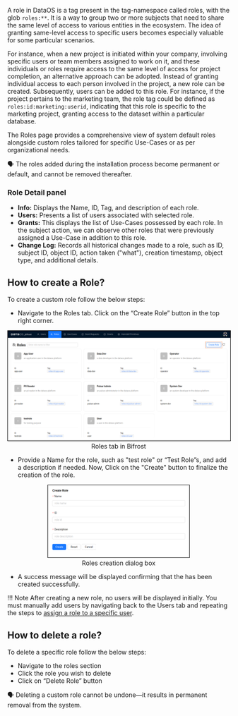 
A role in DataOS is a tag present in the tag-namespace called roles, with the glob `roles:**`. It is a way to group two or more subjects that need to share the same level of access to various entities in the ecosystem. The idea of granting same-level access to specific users becomes especially valuable for some particular scenarios.

For instance, when a new project is initiated within your company, involving specific users or team members assigned to work on it, and these individuals or roles require access to the same level of access for project completion, an alternative approach can be adopted. Instead of granting individual access to each person involved in the project, a new role can be created. Subsequently, users can be added to this role. For instance, if the project pertains to the marketing team, the role tag could be defined as `roles:id:marketing:userid`, indicating that this role is specific to the marketing project, granting access to the dataset within a particular database.

The Roles page provides a comprehensive view of system default roles alongside custom roles tailored for specific Use-Cases or as per organizational needs.

<aside class="callout">
🗣️ The roles added during the installation process become permanent or default, and cannot be removed thereafter.
</aside>

### Role Detail panel

- **Info:** Displays the Name, ID, Tag, and description of each role.
- **Users:** Presents a list of users associated with selected role.
- **Grants:** This displays the list of Use-Cases possessed by each role. In the subject action, we can observe other roles that were previously assigned a Use-Case in addition to this role.
- **Change Log:** Records all historical changes made to a role, such as ID, subject ID, object ID, action taken ("what"), creation timestamp, object type, and additional details.

## How to create a Role?

To create a custom role follow the below steps:

- Navigate to the Roles tab. Click on the “Create Role” button in the top right corner.

<center>
  <div style="text-align: center;">
    <img src="/interfaces/bifrost/roles/roles.png" alt="Roles" style="width: 40rem; border: 1px solid black; width: 80% height: auto">
    <figcaption>Roles tab in Bifrost</figcaption>
  </div>
</center>


- Provide a Name for the role, such as "test role" or “Test Role”s, and add a description if needed. Now, Click on the "Create" button to finalize the creation of the role.

<center>
  <div style="text-align: center;">
    <img src="/interfaces/bifrost/roles/roles2.png" alt="Roles" style="width: 20rem; border: 1px solid black; width: 80% height: auto">
    <figcaption>Roles creation dialog box</figcaption>
  </div>
</center>

- A success message will be displayed confirming that the has been created successfully.

!!! Note
    After creating a new role, no users will be displayed initially. You must manually add users by navigating back to the Users tab and repeating the steps to [assign a role to a specific user](/interfaces/bifrost/users/#how-to-add-a-user-to-a-role).


## How to delete a role?

To delete a specific role follow the below steps:

- Navigate to the roles section
- Click the role you wish to delete 
- Click on “Delete Role” button 

<aside class="callout">
🗣 Deleting a custom role cannot be undone—it results in permanent removal from the system.
</aside>